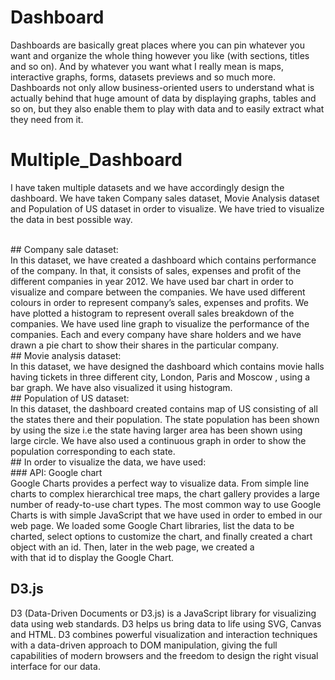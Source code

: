# Dashboard</br>
Dashboards are basically great places where you can pin whatever you want and organize the whole thing however you like (with sections, titles and so on). And by whatever you want what I really mean is maps, interactive graphs, forms, datasets previews and so much more.
Dashboards not only allow business-oriented users to understand what is actually behind that huge amount of data by displaying graphs, tables and so on, but they also enable them to play with data and to easily extract what they need from it.
</br>
# Multiple_Dashboard</br>
I have taken multiple datasets and we have accordingly design the dashboard. We have taken Company sales dataset, Movie Analysis dataset and Population of US dataset in order to visualize. We have tried to visualize the data in best possible way.

</br>
## Company sale dataset:</br>
In this dataset, we have created a dashboard which contains performance of the company. In that, it consists of sales, expenses and profit of the different companies in year 2012. We have used bar chart in order to visualize and compare between the companies. We have used different colours in order to represent company’s sales, expenses and profits. We have plotted a histogram to represent overall sales breakdown of the companies. We have used line graph to visualize the performance of the companies. Each and every company have share holders and we have drawn a pie chart to show their shares in the particular company.
</br>
## Movie analysis dataset:</br>
In this dataset, we have designed the dashboard which contains movie halls having tickets in three different city, London, Paris and Moscow , using a bar graph. We have also visualized it using histogram.
</br>
## Population of US dataset: </br>
In this dataset, the dashboard created contains map of US consisting of all the states there and their population. The state population has been shown by using the size i.e the state having larger area has been shown
using large circle. We have also used a continuous graph in order to show the population corresponding to each state.
</br>
## In order to visualize the data, we have used:</br>
### API: Google chart</br>
Google Charts provides a perfect way to visualize data. From simple line charts to complex hierarchical tree maps, the chart gallery provides a large number of ready-to-use chart types. The most common way to use Google Charts is with simple JavaScript that we have used in order to embed in our web page. We loaded some Google Chart libraries, list the data to be charted, select options to customize the chart, and finally created a chart object with an id. Then, later in the web page, we created a <div> with that id to display the Google Chart.
  </br>
  
## D3.js 
D3 (Data-Driven Documents or D3.js) is a JavaScript library for visualizing data using web standards. D3 helps us bring data to life using SVG, Canvas and HTML. D3 combines powerful visualization and interaction techniques with a data-driven approach to DOM manipulation, giving the full capabilities of modern browsers and the freedom to design the right visual interface for our data.
